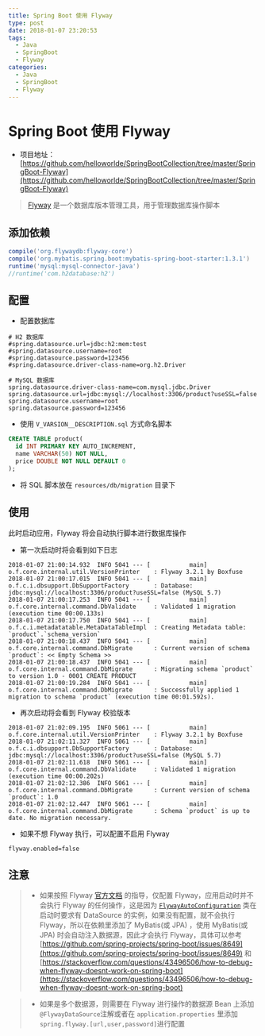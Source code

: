 ```yaml
---
title: Spring Boot 使用 Flyway
type: post
date: 2018-01-07 23:20:53
tags:
  - Java
  - SpringBoot
  - Flyway
categories:
  - Java
  - SpringBoot
  - Flyway
---
```


# Spring Boot 使用 Flyway

- 项目地址：[https://github.com/helloworlde/SpringBootCollection/tree/master/SpringBoot-Flyway](https://github.com/helloworlde/SpringBootCollection/tree/master/SpringBoot-Flyway)

> [Flyway](https://flywaydb.org) 是一个数据库版本管理工具，用于管理数据库操作脚本

## 添加依赖

```groovy
compile('org.flywaydb:flyway-core')
compile('org.mybatis.spring.boot:mybatis-spring-boot-starter:1.3.1')
runtime('mysql:mysql-connector-java')
//runtime('com.h2database:h2')
```

## 配置

- 配置数据库

```properties
# H2 数据库
#spring.datasource.url=jdbc:h2:mem:test
#spring.datasource.username=root
#spring.datasource.password=123456
#spring.datasource.driver-class-name=org.h2.Driver

# MySQL 数据库
spring.datasource.driver-class-name=com.mysql.jdbc.Driver
spring.datasource.url=jdbc:mysql://localhost:3306/product?useSSL=false
spring.datasource.username=root
spring.datasource.password=123456
```

- 使用 `V_VARSION__DESCRIPTION.sql` 方式命名脚本

```sql
CREATE TABLE product(
  id INT PRIMARY KEY AUTO_INCREMENT,
  name VARCHAR(50) NOT NULL,
  price DOUBLE NOT NULL DEFAULT 0
);
```

- 将 SQL 脚本放在 `resources/db/migration` 目录下

## 使用

此时启动应用，Flyway 将会自动执行脚本进行数据库操作

- 第一次启动时将会看到如下日志

```
2018-01-07 21:00:14.932  INFO 5041 --- [           main] o.f.core.internal.util.VersionPrinter    : Flyway 3.2.1 by Boxfuse
2018-01-07 21:00:17.015  INFO 5041 --- [           main] o.f.c.i.dbsupport.DbSupportFactory       : Database: jdbc:mysql://localhost:3306/product?useSSL=false (MySQL 5.7)
2018-01-07 21:00:17.253  INFO 5041 --- [           main] o.f.core.internal.command.DbValidate     : Validated 1 migration (execution time 00:00.133s)
2018-01-07 21:00:17.750  INFO 5041 --- [           main] o.f.c.i.metadatatable.MetaDataTableImpl  : Creating Metadata table: `product`.`schema_version`
2018-01-07 21:00:18.437  INFO 5041 --- [           main] o.f.core.internal.command.DbMigrate      : Current version of schema `product`: << Empty Schema >>
2018-01-07 21:00:18.437  INFO 5041 --- [           main] o.f.core.internal.command.DbMigrate      : Migrating schema `product` to version 1.0 - 0001 CREATE PRODUCT
2018-01-07 21:00:19.284  INFO 5041 --- [           main] o.f.core.internal.command.DbMigrate      : Successfully applied 1 migration to schema `product` (execution time 00:01.592s).

```

- 再次启动将会看到 Flyway 校验版本

```
2018-01-07 21:02:09.195  INFO 5061 --- [           main] o.f.core.internal.util.VersionPrinter    : Flyway 3.2.1 by Boxfuse
2018-01-07 21:02:11.327  INFO 5061 --- [           main] o.f.c.i.dbsupport.DbSupportFactory       : Database: jdbc:mysql://localhost:3306/product?useSSL=false (MySQL 5.7)
2018-01-07 21:02:11.618  INFO 5061 --- [           main] o.f.core.internal.command.DbValidate     : Validated 1 migration (execution time 00:00.202s)
2018-01-07 21:02:12.386  INFO 5061 --- [           main] o.f.core.internal.command.DbMigrate      : Current version of schema `product`: 1.0
2018-01-07 21:02:12.447  INFO 5061 --- [           main] o.f.core.internal.command.DbMigrate      : Schema `product` is up to date. No migration necessary.

```

- 如果不想 Flyway 执行，可以配置不启用 Flyway

```properties
flyway.enabled=false
```

## 注意

> - 如果按照 Flyway [官方文档](https://flywaydb.org/documentation/plugins/springboot) 的指导，仅配置 Flyway，应用启动时并不会执行 Flyway 的任何操作，这是因为 [`FlywayAutoConfiguration`](https://docs.spring.io/spring-boot/docs/1.4.x/api/org/springframework/boot/autoconfigure/flyway/FlywayAutoConfiguration.html) 类在启动时要求有 DataSource 的实例，如果没有配置，就不会执行 Flyway，所以在依赖里添加了 MyBatis(或 JPA) ，使用 MyBatis(或 JPA) 时会自动注入数据源，因此才会执行 Flyway，具体可以参考[https://github.com/spring-projects/spring-boot/issues/8649](https://github.com/spring-projects/spring-boot/issues/8649) 和 [https://stackoverflow.com/questions/43496506/how-to-debug-when-flyway-doesnt-work-on-spring-boot](https://stackoverflow.com/questions/43496506/how-to-debug-when-flyway-doesnt-work-on-spring-boot)

> - 如果是多个数据源，则需要在 Flyway 进行操作的数据源 Bean 上添加 `@FlywayDataSource`注解或者在 `application.properties` 里添加 `spring.flyway.[url,user,password]`进行配置
